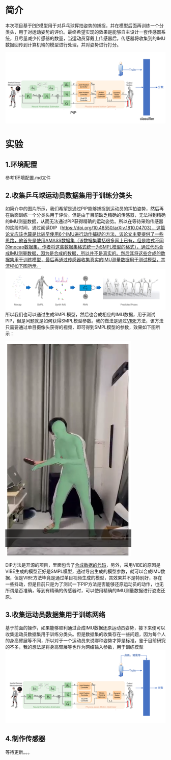 # 简介

本次项目基于[PIP](https://github.com/Xinyu-Yi/PIP)模型用于对乒乓球挥拍姿势的捕捉，并在模型后面再训练一个分类头，用于对运动姿势的评价。最终希望实现的效果是能够自主设计一套传感器系统，且尽量减少传感器的数量，当运动员穿戴上传感器后，传感器将收集到的IMU数据回传到计算机端的模型进行处理，并对姿势进行打分。

![image-20230119092450506](.\img\image-20230119092450506.png)

# 实验

## 1.环境配置

参考1环境配置.md文件

## 2.收集乒乓球运动员数据集用于训练分类头

如简介中的图片所示，我们希望是通过PIP能够捕捉到运动员的挥拍姿势，然后再在后面训练一个分类头用于评价。但是由于目前缺乏精确的传感器，无法得到精确的IMU测量数据，从而无法通过PIP获得精确的运动姿势。所以在等待采购传感器的这段时间，通过阅读DIP（https://doi.org/10.48550/arXiv.1810.04703），这篇论文应该也算是比较早使用6个IMU进行动作捕捉的方法，该论文主要提供了一些思路，他首先是使用AMASS数据集（该数据集囊括很多网上已有，但是格式不同的mocap数据集，作者将这些数据集格式统一为SMPL模型的格式），通过代码合成IMU测量数据，因为是合成的数据，所以并不是真实的。然后其将这些合成的数据集用于训练模型，最后再通过传感器收集真实的IMU测量数据用于测试模型，其流程如下图所示。
![image-20230119103115299](.\img\image-20230119103115299.png)所以我们也可以通过生成SMPL模型，然后也合成相应的IMU数据，用于测试PIP，但是问题就是如何获得SMPL模型参数。我的做法是通过[VIBE](https://github.com/mkocabas/VIBE)方法，该方法只需要通过单目摄像头获得的视频，即可得到SMPL模型的参数，效果如下图所示：

![image-20230119103445708](.\img\image-20230119103445708.png)

DIP方法是开源的项目，里面包含了[合成数据的代码](https://github.com/eth-ait/dip18/tree/master/data_synthesis)，另外，采用VIBE的原因是VIBE生成的模型正好是SMPL模型，通过导出生成的模型参数，就可以合成IMU数据，但是VIBE方法毕竟是通过单目视频生成的模型，其效果并不是特别好，存在一些抖动，但是目前只是为了测试一下PIP方法是否能够还原运动员的动作，也无所谓是否准确，等到有精确的传感器时，可以使用精确的IMU测量数据进行姿态还原。

## 3.收集运动员数据集用于训练网络

基于前面的操作，如果能够顺利通过合成IMU数据还原运动员姿势，接下来便可以收集运动员数据集用于训练分类头。但是数据集的收集存在一些问题，因为每个人的身高臂展等不同，所以对于一个运动员来说哪种姿势才算是标准，鉴于目前研究的不多，我的想法是将身高臂展等也作为网络输入参数，用于训练模型
![image-20230119104748702](.\img\image-20230119104748702.png)

## 4.制作传感器

等待更新。。。

